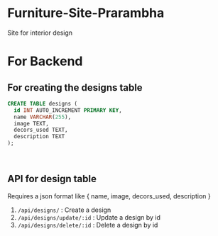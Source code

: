 # Furniture-Site-Prarambha
Site for interior design


# For Backend

## For creating the designs table

```sql
CREATE TABLE designs ( 
  id INT AUTO_INCREMENT PRIMARY KEY,
  name VARCHAR(255),
  image TEXT,
  decors_used TEXT,
  description TEXT
);
```
<br>

## API for design table

Requires a json format like { name, image, decors_used, description }

1. `/api/designs/` : Create a design
2. `/api/designs/update/:id` : Update a design by id
3. `/api/designs/delete/:id` : Delete a design by id



